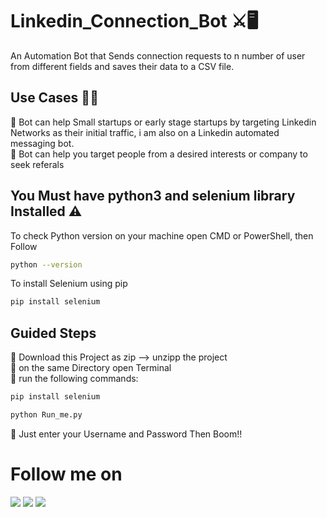 # Linkedin_Connection_Bot ⚔️🖥️
An Automation Bot that Sends connection requests to n number of user from different fields and saves their data to a CSV file.
## Use Cases 🤞😊
📍 Bot can help Small startups or early stage startups by targeting Linkedin Networks as their initial traffic, i am also on a Linkedin automated messaging bot.
</br>
📍 Bot can help you target people from a desired interests or company to seek referals

## You Must have python3 and selenium library Installed ⚠
To check Python version on your machine open CMD or PowerShell, then Follow </br>

```bash
python --version
```
To install Selenium using pip </br>
```bash
pip install selenium
```
## Guided Steps 
📍 Download this Project as zip --> unzipp the project
</br>
📍 on the same Directory open Terminal
</br>
📍 run the following commands:
```bash
pip install selenium
```
```bash
python Run_me.py
```
📍 Just enter your Username and Password Then Boom!!

# Follow me on
[![](https://user-images.githubusercontent.com/62801988/130545739-f1d9c21b-9424-4c35-b0ea-842586b42760.png)](https://www.linkedin.com/in/prabaljainn)  [![](https://user-images.githubusercontent.com/62801988/130545737-5cefd672-1e66-49d3-997b-bcaabf38fc00.png)](https://github.com/prabaljainn)  [![](https://user-images.githubusercontent.com/62801988/130545734-b58d01bd-c51f-46f6-96d9-7b921f09e0fc.png)](https://www.facebook.com/prabaljainn)









